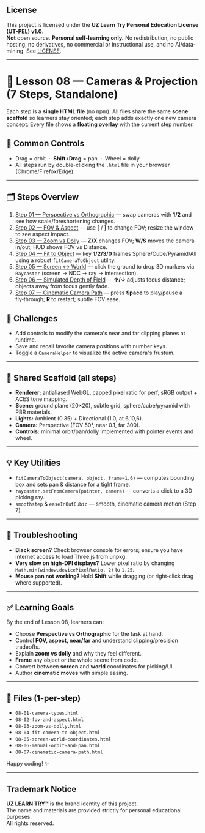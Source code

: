 ## License
This project is licensed under the **UZ Learn Try Personal Education License (UT-PEL) v1.0**.  
**Not** open source. **Personal self-learning only.** No redistribution, no public hosting, no derivatives, no commercial or instructional use, and no AI/data-mining. See [LICENSE](../LICENSE).

---

# 🎥 Lesson 08 — Cameras & Projection (7 Steps, Standalone)

Each step is a **single HTML file** (no npm). All files share the same **scene scaffold** so learners stay oriented; each step adds exactly one new camera concept. Every file shows a **floating overlay** with the current step number.

## 🧭 Common Controls
- Drag = orbit &nbsp;·&nbsp; **Shift+Drag** = pan &nbsp;·&nbsp; Wheel = dolly
- All steps run by double-clicking the `.html` file in your browser (Chrome/Firefox/Edge).

---

## 🗂 Steps Overview
1. [Step 01 — Perspective vs Orthographic](./08-01-camera-types.html) — swap cameras with **1/2** and see how scale/foreshortening changes.
2. [Step 02 — FOV & Aspect](./08-02-fov-and-aspect.html) — use **[** / **]** to change FOV; resize the window to see aspect impact.
3. [Step 03 — Zoom vs Dolly](./08-03-zoom-vs-dolly.html) — **Z/X** changes FOV; **W/S** moves the camera in/out; HUD shows FOV vs Distance.
4. [Step 04 — Fit to Object](./08-04-fit-camera-to-object.html) — key **1/2/3/0** frames Sphere/Cube/Pyramid/All using a robust `fitCameraToObject` utility.
5. [Step 05 — Screen ↔ World](./08-05-screen-world-coordinates.html) — click the ground to drop 3D markers via `Raycaster` (screen → NDC → ray → intersection).
6. [Step 06 — Simulated Depth of Field](./08-06-manual-orbit-and-pan.html) — **↑/↓** adjusts focus distance; objects away from focus gently fade.
7. [Step 07 — Cinematic Camera Path](./08-07-cinematic-camera-path.html) — press **Space** to play/pause a fly‑through; **R** to restart; subtle FOV ease.

## 💪 Challenges
- Add controls to modify the camera's near and far clipping planes at runtime.
- Save and recall favorite camera positions with number keys.
- Toggle a `CameraHelper` to visualize the active camera's frustum.

---

## 🧱 Shared Scaffold (all steps)
- **Renderer:** antialiased WebGL, capped pixel ratio for perf, sRGB output + ACES tone mapping.
- **Scene:** ground plane (20×20), subtle grid, sphere/cube/pyramid with PBR materials.
- **Lights:** Ambient (0.35) + Directional (1.0, at 6,10,6).
- **Camera:** Perspective (FOV 50°, near 0.1, far 300).
- **Controls:** minimal orbit/pan/dolly implemented with pointer events and wheel.

---

## 💡 Key Utilities
- `fitCameraToObject(camera, object, frame=1.6)` — computes bounding box and sets pan & distance for a tight frame.
- `raycaster.setFromCamera(pointer, camera)` — converts a click to a 3D picking ray.
- `smoothstep` & `easeInOutCubic` — smooth, cinematic camera motion (Step 7).

---

## 🧩 Troubleshooting
- **Black screen?** Check browser console for errors; ensure you have internet access to load Three.js from unpkg.
- **Very slow on high‑DPI displays?** Lower pixel ratio by changing `Math.min(window.devicePixelRatio, 2)` to `1.25`.
- **Mouse pan not working?** Hold **Shift** while dragging (or right‑click drag where supported).

---

## ✅ Learning Goals
By the end of Lesson 08, learners can:
- Choose **Perspective vs Orthographic** for the task at hand.
- Control **FOV, aspect, near/far** and understand clipping/precision tradeoffs.
- Explain **zoom vs dolly** and why they feel different.
- **Frame** any object or the whole scene from code.
- Convert between **screen** and **world** coordinates for picking/UI.
- Author **cinematic moves** with simple easing.

---

## 📎 Files (1-per-step)
- `08-01-camera-types.html`
- `08-02-fov-and-aspect.html`
- `08-03-zoom-vs-dolly.html`
- `08-04-fit-camera-to-object.html`
- `08-05-screen-world-coordinates.html`
- `08-06-manual-orbit-and-pan.html`
- `08-07-cinematic-camera-path.html`

Happy coding! ✨

---

## Trademark Notice

**UZ LEARN TRY™** is the brand identity of this project.  
The name and materials are provided strictly for personal educational purposes.  
All rights reserved.
